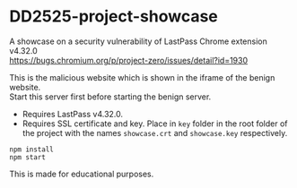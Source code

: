 # DD2525-project-showcase
A showcase on a security vulnerability of LastPass Chrome extension v4.32.0  
https://bugs.chromium.org/p/project-zero/issues/detail?id=1930

This is the malicious website which is shown in the iframe of the benign website.  
Start this server first before starting the benign server.

* Requires LastPass v4.32.0.  
* Requires SSL certificate and key. Place in `key` folder in the root folder of the project with the names `showcase.crt` and `showcase.key` respectively.

`npm install`  
`npm start`

This is made for educational purposes.